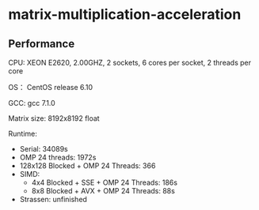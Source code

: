 # matrix-multiplication-acceleration

## Performance

CPU: XEON E2620, 2.00GHZ, 2 sockets, 6 cores per socket, 2 threads per core

OS： CentOS release 6.10

GCC: gcc 7.1.0

Matrix size: 8192x8192 float

Runtime:
* Serial: 34089s
* OMP 24 threads: 1972s
* 128x128 Blocked + OMP 24 Threads: 366
* SIMD:
  * 4x4 Blocked + SSE + OMP 24 Threads: 186s
  * 8x8 Blocked + AVX + OMP 24 Threads: 88s
* Strassen: unfinished

